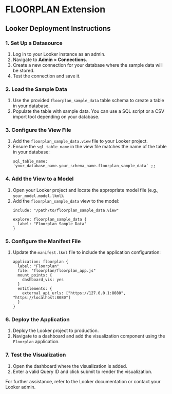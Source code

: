 # FLOORPLAN Extension

## Looker Deployment Instructions

### 1. Set Up a Datasource
1. Log in to your Looker instance as an admin.
2. Navigate to **Admin > Connections**.
3. Create a new connection for your database where the sample data will be stored.
4. Test the connection and save it.

### 2. Load the Sample Data
1. Use the provided `floorplan_sample_data` table schema to create a table in your database.
2. Populate the table with sample data. You can use a SQL script or a CSV import tool depending on your database.

### 3. Configure the View File
1. Add the `floorplan_sample_data.view` file to your Looker project.
2. Ensure the `sql_table_name` in the view file matches the name of the table in your database:
   ```plaintext
   sql_table_name: `your_database_name.your_schema_name.floorplan_sample_data` ;;
   ```

### 4. Add the View to a Model
1. Open your Looker project and locate the appropriate model file (e.g., `your_model.model.lkml`).
2. Add the `floorplan_sample_data` view to the model:
   ```plaintext
   include: "/path/to/floorplan_sample_data.view"
   
   explore: floorplan_sample_data {
     label: "Floorplan Sample Data"
   }
   ```

### 5. Configure the Manifest File
1. Update the `manifest.lkml` file to include the application configuration:
   ```plaintext
   application: floorplan {
     label: "Floorplan"
     file: "floorplan/floorplan_app.js"
     mount_points: {
       dashboard_vis: yes
     }
     entitlements: {
       external_api_urls: ["https://127.0.0.1:8080", "https://localhost:8080"]
     }
   }
   ```

### 6. Deploy the Application
1. Deploy the Looker project to production.
2. Navigate to a dashboard and add the visualization component using the `Floorplan` application.

### 7. Test the Visualization
1. Open the dashboard where the visualization is added.
2. Enter a valid Query ID and click submit to render the visualization.

For further assistance, refer to the Looker documentation or contact your Looker admin.
